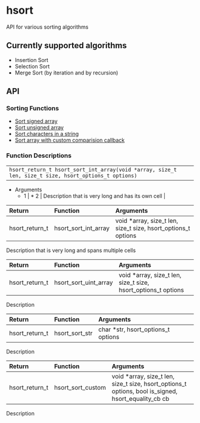 # hsort
API for various sorting algorithms

## Currently supported algorithms
* Insertion Sort
* Selection Sort
* Merge Sort (by iteration and by recursion)

## API

### Sorting Functions
* [Sort signed array](#hsort_sort_int_array)
* [Sort unsigned array](#hsort_sort_uint_array)
* [Sort characters in a string](#hsort_sort_str)
* [Sort array with custom comparision callback](#hsort_sort_custom)

### Function Descriptions

|                                                                                                                                          |
| :--------------------------------------------------------------------------------------------------------------------------------------- |
| <a name=hsort_sort_int_array></a> `hsort_return_t hsort_sort_int_array(void *array, size_t len, size_t size, hsort_options_t options)` |
 * Arguments
   * 1
|   * 2
| Description that is very long and has its own cell                                                                                       |

| Return         | Function                                                | Arguments                                                                                            |
| :------------- | :------------------------------------------------------ | :--------------------------------------------------------------------------------------------------- |
| hsort_return_t | <a name=hsort_sort_int_array></a>hsort_sort_int_array   | void \*array, size_t len, size_t size, hsort_options_t options                                       |

Description that is very long and spans multiple cells

| Return         | Function                                                | Arguments                                                                                            |
| :------------- | :------------------------------------------------------ | :--------------------------------------------------------------------------------------------------- |
| hsort_return_t | <a name=hsort_sort_uint_array></a>hsort_sort_uint_array | void \*array, size_t len, size_t size, hsort_options_t options                                       |
Description

| Return         | Function                                                | Arguments                                                                                            |
| :------------- | :------------------------------------------------------ | :--------------------------------------------------------------------------------------------------- |
| hsort_return_t | <a name=hsort_sort_str></a>hsort_sort_str               | char \*str, hsort_options_t options                                                                  |
Description

| Return         | Function                                                | Arguments                                                                                            |
| :------------- | :------------------------------------------------------ | :--------------------------------------------------------------------------------------------------- |
| hsort_return_t | <a name=hsort_sort_custom></a>hsort_sort_custom         | void \*array, size_t len, size_t size, hsort_options_t options, bool is_signed, hsort_equality_cb cb |
Description

